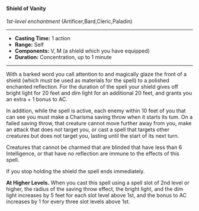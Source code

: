 #### Shield of Vanity
*1st-level enchantment* (Artificer,Bard,Cleric,Paladin)
___
- **Casting Time:** 1 action
- **Range:** Self
- **Components:** V, M (a shield which you have equipped)
- **Duration:** Concentration, up to 1 minute
---
With a barked word you call attention to and magically glaze the front of a shield (which must be used as materials for the spell) to a polished enchanted reflection. For the duration of the speli your shield gives off bright light for 20 feet and dim light for an additional 20 feet, and grants you an extra + 1 bonus to AC.

In addition, while the spell is active, each enemy within 10 feet of you that can see you must make a Charisma saving throw when it starts its tum. On a failed saving throw, that creature cannot move further away from you, make an attack that does not target you, or cast a spell that targets other creatures but does not target you, lasting until the start of its next turn.

Creatures that cannot be charmed that are blinded that have less than 6 Intelligence, or that have no reflection are immune to the effects of this spell.

If you stop holding the shield the spell ends immediately. 

**At Higher Levels.** When you cast this spell using a spell slot of 2nd level or higher, the radius of the saving throw effect, the bright light, and the dim light increases by 5 feet for each slot level above 1st, and the bonus to AC  increases by 1 for every three slot levels above 1st.
